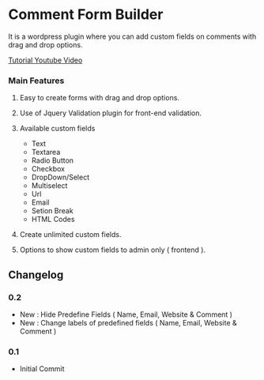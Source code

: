 # Comment Form Builder
It is a wordpress plugin where you can add custom fields on comments with drag and drop options.

[Tutorial Youtube Video](https://youtu.be/yzzooz4EZzU)

### Main Features

1. Easy to create forms with drag and drop options.
2. Use of Jquery Validation plugin for front-end validation.
3. Available custom fields 

   * Text
   * Textarea
   * Radio Button
   * Checkbox
   * DropDown/Select
   * Multiselect
   * Url
   * Email
   * Setion Break
   * HTML Codes
   
4. Create unlimited custom fields.
5. Options to show custom fields to admin only ( frontend ).

## Changelog

### 0.2

* New : Hide Predefine Fields ( Name, Email, Website & Comment )
* New : Change labels of predefined fields ( Name, Email, Website & Comment )

### 0.1
* Initial Commit
